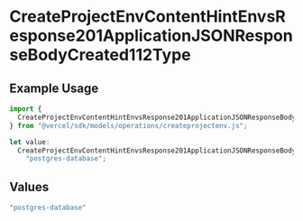 # CreateProjectEnvContentHintEnvsResponse201ApplicationJSONResponseBodyCreated112Type

## Example Usage

```typescript
import {
  CreateProjectEnvContentHintEnvsResponse201ApplicationJSONResponseBodyCreated112Type,
} from "@vercel/sdk/models/operations/createprojectenv.js";

let value:
  CreateProjectEnvContentHintEnvsResponse201ApplicationJSONResponseBodyCreated112Type =
    "postgres-database";
```

## Values

```typescript
"postgres-database"
```